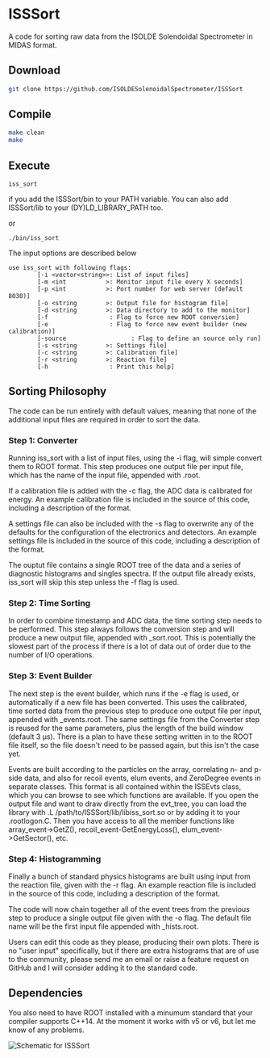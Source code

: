 # ISSSort

A code for sorting raw data from the ISOLDE Solendoidal Spectrometer in MIDAS format.

## Download

```bash
git clone https://github.com/ISOLDESolenoidalSpectrometer/ISSSort
```

## Compile

```bash
make clean
make
```


## Execute

```
iss_sort
```
if you add the ISSSort/bin to your PATH variable. You can also add ISSSort/lib to your (DY)LD_LIBRARY_PATH too.

or
```
./bin/iss_sort
```

The input options are described below

```
use iss_sort with following flags:
        [-i <vector<string>>: List of input files]
        [-m <int           >: Monitor input file every X seconds]
        [-p <int           >: Port number for web server (default 8030)]
        [-o <string        >: Output file for histogram file]
        [-d <string        >: Data directory to add to the monitor]
        [-f                 : Flag to force new ROOT conversion]
        [-e                 : Flag to force new event builder (new calibration)]
        [-source                  : Flag to define an source only run]
        [-s <string        >: Settings file]
        [-c <string        >: Calibration file]
        [-r <string        >: Reaction file]
        [-h                 : Print this help]
```

## Sorting Philosophy

The code can be run entirely with default values, meaning that none of the additional input files are required in order to sort the data.

### Step 1: Converter
Running iss_sort with a list of input files, using the -i flag, will simple convert them to ROOT format.
This step produces one output file per input file, which has the name of the input file, appended with .root.

If a calibration file is added with the -c flag, the ADC data is calibrated for energy.
An example calibration file is included in the source of this code, including a description of the format.

A settings file can also be included with the -s flag to overwrite any of the defaults for the configuration of the electronics and detectors.
An example settings file is included in the source of this code, including a description of the format.

The ouptut file contains a single ROOT tree of the data and a series of diagnostic histograms and singles spectra.
If the output file already exists, iss_sort will skip this step unless the -f flag is used.

### Step 2: Time Sorting
In order to combine timestamp and ADC data, the time sorting step needs to be performed.
This step always follows the conversion step and will produce a new output file, appended with _sort.root.
This is potentially the slowest part of the process if there is a lot of data out of order due to the number of I/O operations.

### Step 3: Event Builder
The next step is the event builder, which runs if the -e flag is used, or automatically if a new file has been converted.
This uses the calibrated, time sorted data from the previous step to produce one output file per input, appended with _events.root.
The same settings file from the Converter step is reused for the same parameters, plus the length of the build window (default 3 µs).
There is a plan to have these setting written in to the ROOT file itself, so the file doesn't need to be passed again, but this isn't the case yet.

Events are built according to the particles on the array, correlating n- and p-side data, and also for recoil events, elum events, and ZeroDegree events in separate classes.
This format is all contained within the ISSEvts class, which you can browse to see which functions are available.
If you open the output file and want to draw directly from the evt_tree, you can load the library with .L /path/to/ISSSort/lib/libiss_sort.so or by adding it to your .rootlogon.C.
Then you have access to all the member functions like array_event->GetZ(), recoil_event-GetEnergyLoss(), elum_event->GetSector(), etc.

### Step 4: Histogramming
Finally a bunch of standard physics histograms are built using input from the reaction file, given with the -r flag.
An example reaction file is included in the source of this code, including a description of the format.

The code will now chain together all of the event trees from the previous step to produce a single output file given with the -o flag.
The default file name will be the first input file appended with _hists.root.

Users can edit this code as they please, producing their own plots.
There is no "user input" specifically, but if there are extra histograms that are of use to the community, please send me an email or raise 
a feature request on GitHub and I will consider adding it to the standard code.

## Dependencies

You also need to have ROOT installed with a minumum standard that your compiler supports C++14. At the moment it works with v5 or v6, but let me know of any problems.


![Schematic for ISSSort](./.schematic_isssort.png)
